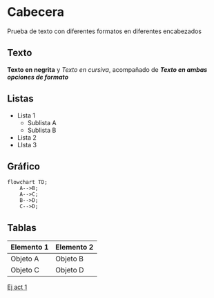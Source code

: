 # Cabecera 
Prueba de texto con diferentes formatos en diferentes encabezados 
## Texto
**Texto en negrita**  y _Texto en cursiva_, acompañado de ***Texto en ambas opciones de formato***
## Listas
- Lista 1
  - Sublista A
  - Sublista B
- Lista 2
- LIsta 3
## Gráfico
```mermaid
flowchart TD;
    A-->B;
    A-->C;
    B-->D;
    C-->D;
```

## Tablas
| Elemento 1    | Elemento 2    |
| ------------- | ------------- |
| Objeto A      | Objeto B      |
| Objeto C      | Objeto D      |


[Ej act 1](https://github.com/JesusCMM-LLMM/EjerciciosLLMM/blob/main/Tema%201/ActHTML%201.html)
